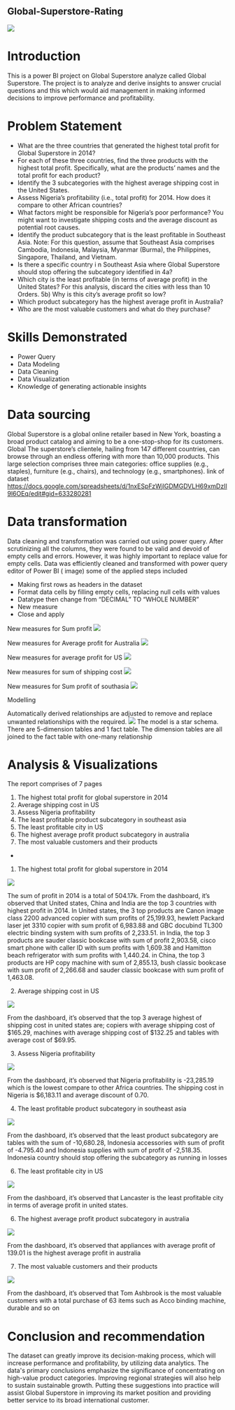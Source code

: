 ## Global-Superstore-Rating


 ![](Capture.PNG)

# Introduction
This is a power BI project on Global Superstore analyze called Global Superstore. The project is to analyze and derive insights to answer crucial questions and this which would aid management in making informed decisions to improve performance and profitability.

# Problem Statement
- What are the three countries that generated the highest total profit for Global Superstore in 2014?
- For each of these three countries, find the three products with the highest total profit. Specifically,
what are the products’ names and the total profit for each product?
- Identify the 3 subcategories with the highest average shipping cost in the United States.
- Assess Nigeria’s profitability (i.e., total profit) for 2014. How does it compare to other African
countries?
- What factors might be responsible for Nigeria’s poor performance? You might want to investigate
shipping costs and the average discount as potential root causes.
- Identify the product subcategory that is the least profitable in Southeast Asia.
Note: For this question, assume that Southeast Asia comprises Cambodia, Indonesia, Malaysia, Myanmar
(Burma), the Philippines, Singapore, Thailand, and Vietnam.
- Is there a specific country i n Southeast Asia where Global Superstore should stop offering the
subcategory identified in 4a?
- Which city is the least profitable (in terms of average profit) in the United States? For this analysis,
discard the cities with less than 10 Orders. 5b) Why is this city’s average profit so low?
- Which product subcategory has the highest average profit in Australia?
- Who are the most valuable customers and what do they purchase?

# Skills Demonstrated
- Power Query
- Data Modeling
- Data Cleaning
- Data Visualization
- Knowledge of generating actionable insights

# Data sourcing 
Global Superstore is a global online retailer based in New York, boasting a broad product catalog and aiming to be a one-stop-shop for its customers. Global The superstore’s clientele, hailing from 147 different countries, can browse through an endless offering with more than 10,000 products. This large selection comprises three main categories: office supplies (e.g., staples), furniture (e.g., chairs), and technology (e.g., smartphones). link of dataset
https://docs.google.com/spreadsheets/d/1nxESpFzWjlGDMGDVLH69xmDzIl9l6OEq/edit#gid=633280281

# Data transformation
Data cleaning and transformation was carried out using power query. After scrutinizing all the columns, they were found to be valid and devoid of empty cells and errors. However, it was highly important to replace value for empty cells.
Data was efficiently cleaned and transformed with power query editor of Power BI ( image) some of the applied steps included
-	Making first rows as headers in the dataset
-	Format data cells by filling empty cells, replacing null cells with values
-	Datatype then change from “DECIMAL” TO “WHOLE NUMBER”
-	New measure 
-	Close and apply

New measures for Sum profit
![](1.png)

New measures for Average profit for Australia
![](2.png)

New measures for average profit for US
![](3.png)

New measures for sum of shipping cost
![](4.png)

New measures for Sum profit of southasia
![](5.png)

Modelling

Automatically derived relationships are adjusted to remove and replace unwanted relationships with the required.
![](model.PNG)
The model is a star schema.
There are 5-dimension tables and 1 fact table. The dimension tables are all joined to the fact table with one-many relationship



# Analysis & Visualizations
The report comprises of 7 pages 
1.	The highest total profit for global superstore in 2014
2.	Average shipping cost in US
3.	Assess Nigeria profitability
4.	The least profitable product subcategory in  southeast asia
5.	The least profitable city in US
6.	The highest average profit product subcategory in australia
7.	The most valuable customers and their products
-



 



1.	The highest total profit for global superstore in 2014

![](countrieswithhighestprofit2014.PNG)

The sum of profit in 2014 is a total of 504.17k. From the dashboard, it’s observed that United states, China and India are the top 3 countries with highest profit in 2014. In United states, the 3 top products are Canon image class 2200 advanced copier with sum profits of 25,199.93, hewlett Packard laser jet 3310 copier with sum profit of 6,983.88 and GBC docubind TL300 electric binding system with sum profits of 2,233.51. in India, the top 3 products are sauder classic bookcase with sum of profit 2,903.58, cisco smart phone with  caller ID with sum profits with 1,609.38 and Hamitton beach  refrigerator with sum profits with 1,440.24. in China, the top 3 products are HP copy machine with sum of 2,855.13, bush classic bookcase with sum profit of 2,266.68 and sauder classic bookcase with sum profit of 1,463.08.


2.	Average shipping cost in US

![](subcategorieswiththehighestaverageshippingcostintheUnitedStates.PNG)

From the dashboard, it’s observed that the top 3 average highest of shipping cost in united states are; copiers with average shipping cost of $165.29, machines with average shipping cost of $132.25 and tables with average cost of $69.95. 

3.	Assess Nigeria profitability

![](Nigeriasprofitability.PNG)

From the dashboard, it’s observed that Nigeria profitability is -23,285.19 which is the lowest compare to other Africa countries. The shipping cost in Nigeria is $6,183.11 and average discount of 0.70.

4.	The least profitable product subcategory in  southeast asia

![](productsubcategoryeast%20profitablinSoutheast%20Asia.PNG)

From the dashboard, it’s observed that the least product subcategory are tables with the sum of -10,680.28, Indonesia accessories with sum of profit of -4.795.40 and Indonesia supplies with sum of profit of -2,518.35. Indonesia country should stop offering the subcategory as running in losses 

6.	The least profitable city in US

![](cityleast%20profitableintheUnitedStates..PNG)

From the dashboard, it’s observed that Lancaster is the least profitable city in terms of average profit in united states.

6.	The highest average profit product subcategory in australia

![](productsubcategoryhasthehighesaverageprofiinAustralia.PNG)

From the dashboard, it’s observed that  appliances with average profit of 139.01 is the highest average profit in australia

7.	The most valuable customers and their products

![](themostvaluablecustomersanwhatdotheypurchase.PNG)

From the dashboard, it’s observed that Tom Ashbrook is the most valuable customers with a total purchase of 63 items such as Acco binding machine, durable and so on

# Conclusion and recommendation

The dataset can greatly improve its decision-making process, which will increase performance and profitability, by utilizing data analytics. The data's primary conclusions emphasize the significance of concentrating on high-value product categories. Improving regional strategies will also help to sustain sustainable growth. Putting these suggestions into practice will assist Global Superstore in improving its market position and providing better service to its broad international customer.


